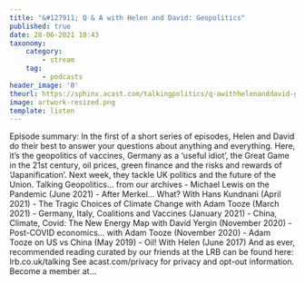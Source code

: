 ```yaml
---
title: "&#127911; Q & A with Helen and David: Geopolitics"
published: true
date: 28-06-2021 10:43
taxonomy:
    category:
        - stream
    tag:
        - podcasts
header_image: '0'
theurl: https://sphinx.acast.com/talkingpolitics/q-awithhelenanddavid-geopolitics/media.mp3?tk=eyJ0ayI6ImRlZmF1bHQiLCJhZHMiOnRydWUsInNwb25zIjp0cnVlLCJpbiI6Imh0dHBzOi8vYXRlYW0tcGVnYXN1cy1hc3NldHMtYnVja2V0LXByb2QuczMuZXUtd2VzdC0xLmFtYXpvbmF3cy5jb20vOWEwM2ZlOWUtMWZmMC00ZGNjLWIzZjYtNTBiZDFmMDE2ZWE0L2F1ZGlvL3B1YmxpY2ludHJvLWttM212MTR1LWZpbmFsX3RwX25ld19tZXNzYWdlX2Zvcl9taXhpbmcubXAzIiwic3RhdHVzIjoicHVibGljIn0=&sig=4jQ7U2xGzES5GhyxOcm4-36L47Fi6vq2vnPmUJ4VYP4
image: artwork-resized.png
template: listen
--- 
```

Episode summary: In the first of a short series of episodes, Helen and David do their best to answer your questions about anything and everything. Here, it’s the geopolitics of vaccines, Germany as a ‘useful idiot’, the Great Game in the 21st century, oil prices, green finance and the risks and rewards of ‘Japanification’. Next week, they tackle UK politics and the future of the Union. Talking Geopolitics… from our archives - Michael Lewis on the Pandemic (June 2021) - After Merkel… What? With Hans Kundnani (April 2021) - The Tragic Choices of Climate Change with Adam Tooze (March 2021) - Germany, Italy, Coalitions and Vaccines (January 2021) - China, Climate, Covid: The New Energy Map with David Yergin (November 2020) - Post-COVID economics… with Adam Tooze (November 2020) - Adam Tooze on US vs China (May 2019) - Oil! With Helen (June 2017) And as ever, recommended reading curated by our friends at the LRB can be found here: lrb.co.uk/talking See acast.com/privacy for privacy and opt-out information. Become a member at…
